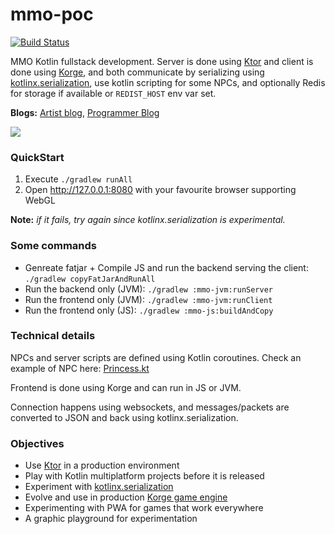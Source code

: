 # mmo-poc

[![Build Status](https://travis-ci.org/mmo-poc/mmo-poc.svg?branch=master)](https://travis-ci.org/mmo-poc/mmo-poc)

MMO Kotlin fullstack development. Server is done using [Ktor](https://ktor.io/) and client is done using [Korge](https://github.com/korlibs/korlibs),
and both communicate by serializing using [kotlinx.serialization](https://github.com/Kotlin/kotlinx.serialization),
use kotlin scripting for some NPCs, and optionally Redis for storage if available or `REDIST_HOST` env var set.

**Blogs:** [Artist blog](https://tamy.es/tag/mmo/), [Programmer Blog](https://soywiz.com/tag/mmo/)

![](/docs/screenshot.png)

### QuickStart

1. Execute `./gradlew runAll`
2. Open <http://127.0.0.1:8080> with your favourite browser supporting WebGL

**Note:** *if it fails, try again since kotlinx.serialization is experimental.*

### Some commands

* Genreate fatjar + Compile JS and run the backend serving the client: `./gradlew copyFatJarAndRunAll`
* Run the backend only (JVM): `./gradlew :mmo-jvm:runServer`
* Run the frontend only (JVM): `./gradlew :mmo-jvm:runClient`
* Run the frontend only (JS): `./gradlew :mmo-js:buildAndCopy`

### Technical details

NPCs and server scripts are defined using Kotlin coroutines.
Check an example of NPC here: [Princess.kt](https://github.com/mmo-poc/mmo-poc/blob/master/mmo/jvm/src/mmo/server/script/Princess.kt)

Frontend is done using Korge and can run in JS or JVM.

Connection happens using websockets, and messages/packets are converted to JSON and back using kotlinx.serialization. 

### Objectives

* Use [Ktor](https://ktor.io/) in a production environment
* Play with Kotlin multiplatform projects before it is released
* Experiment with [kotlinx.serialization](https://github.com/Kotlin/kotlinx.serialization)
* Evolve and use in production [Korge game engine](https://github.com/korlibs/korlibs)
* Experimenting with PWA for games that work everywhere
* A graphic playground for experimentation
